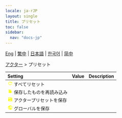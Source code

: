 ```yaml
---
locale: ja-rJP
layout: single
title: プリセット
toc: false
sidebar:
  nav: "docs-jp"
---
```

[Eng](/dancexr/menu/2025.4/actor/actor_presets) | [繁中](/tw/dancexr/menu/2025.4/actor/actor_presets) | [日本語](/jp/dancexr/menu/2025.4/actor/actor_presets) | [한국어](/kr/dancexr/menu/2025.4/actor/actor_presets) | [简中](/zh/dancexr/menu/2025.4/actor/actor_presets)

[アクター](../menu#アクター) > プリセット



| Setting | Value | Description |
| :--- | --- | :--- |
|<nobr> ![refresh icon](/images/icon/ic_refresh.png)  すべてリセット</nobr>|| 
|<nobr> ![file icon](/images/icon/ic_file.png)  保存したものを再読み込み</nobr>|| 
|<nobr> ![save icon](/images/icon/ic_save.png)  アクタープリセットを保存</nobr>|| 
|<nobr> ![globe icon](/images/icon/ic_globe.png)  グローバルを保存</nobr>|| 
